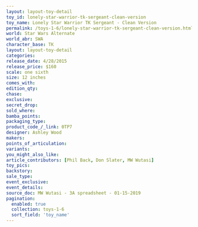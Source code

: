 ```yaml
---
layout: layout-toy-detail 
toy_id: lonely-star-warrior-tk-sergeant-clean-version
toy_name: Lonely Star Warrior TK Sergeant - Clean Version
permalink: /toys-1-6/lonely-star-warrior-tk-sergeant-clean-version.html
world: Star Wars Alternate
world_abr: SWA
character_base: TK
layout: layout-toy-detail
categories: 
release_date: 4/28/2015
release_price: $160 
scale: one sixth
size: 12 inches
comes_with: 
edition_qty: 
chase: 
exclusive: 
secret_drop: 
sold_where: 
bamba_points: 
packaging_type: 
product_code_/_link: 0TP7
designer: Ashley Wood
makers: 
points_of_articulation: 
variants: 
you_might_also_like: 
article_contributors: [Phil Back, Don Slater, MW Wutasi]
toy_pics: 
backstory: 
sale_type: 
event_exclusive: 
event_details: 
source_doc: MW Wutasi - 3A spreadsheet - 01-15-2019
pagination: 
  enabled: true
  collection: toys-1-6
  sort_field: 'toy_name'
---
```

